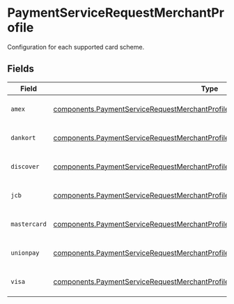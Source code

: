 # PaymentServiceRequestMerchantProfile

Configuration for each supported card scheme.


## Fields

| Field                                                                                                                                                                                        | Type                                                                                                                                                                                         | Required                                                                                                                                                                                     | Description                                                                                                                                                                                  |
| -------------------------------------------------------------------------------------------------------------------------------------------------------------------------------------------- | -------------------------------------------------------------------------------------------------------------------------------------------------------------------------------------------- | -------------------------------------------------------------------------------------------------------------------------------------------------------------------------------------------- | -------------------------------------------------------------------------------------------------------------------------------------------------------------------------------------------- |
| `amex`                                                                                                                                                                                       | [components.PaymentServiceRequestMerchantProfileSingleScheme](../../models/components/paymentservicerequestmerchantprofilesinglescheme.md)                                                   | :heavy_minus_sign:                                                                                                                                                                           | Merchant profile for Amex.                                                                                                                                                                   |
| `dankort`                                                                                                                                                                                    | [components.PaymentServiceRequestMerchantProfileMerchantProfileSingleScheme](../../models/components/paymentservicerequestmerchantprofilemerchantprofilesinglescheme.md)                     | :heavy_minus_sign:                                                                                                                                                                           | Merchant profile for Dankort.                                                                                                                                                                |
| `discover`                                                                                                                                                                                   | [components.PaymentServiceRequestMerchantProfileDiscoverMerchantProfileSingleScheme](../../models/components/paymentservicerequestmerchantprofilediscovermerchantprofilesinglescheme.md)     | :heavy_minus_sign:                                                                                                                                                                           | Merchant profile for Discover.                                                                                                                                                               |
| `jcb`                                                                                                                                                                                        | [components.PaymentServiceRequestMerchantProfileJcbMerchantProfileSingleScheme](../../models/components/paymentservicerequestmerchantprofilejcbmerchantprofilesinglescheme.md)               | :heavy_minus_sign:                                                                                                                                                                           | Merchant profile for JCB.                                                                                                                                                                    |
| `mastercard`                                                                                                                                                                                 | [components.PaymentServiceRequestMerchantProfileMastercardMerchantProfileSingleScheme](../../models/components/paymentservicerequestmerchantprofilemastercardmerchantprofilesinglescheme.md) | :heavy_minus_sign:                                                                                                                                                                           | Merchant profile for Mastercard.                                                                                                                                                             |
| `unionpay`                                                                                                                                                                                   | [components.PaymentServiceRequestMerchantProfileUnionpayMerchantProfileSingleScheme](../../models/components/paymentservicerequestmerchantprofileunionpaymerchantprofilesinglescheme.md)     | :heavy_minus_sign:                                                                                                                                                                           | Merchant profile for UnionPay.                                                                                                                                                               |
| `visa`                                                                                                                                                                                       | [components.PaymentServiceRequestMerchantProfileVisaMerchantProfileSingleScheme](../../models/components/paymentservicerequestmerchantprofilevisamerchantprofilesinglescheme.md)             | :heavy_minus_sign:                                                                                                                                                                           | Merchant profile for Visa.                                                                                                                                                                   |